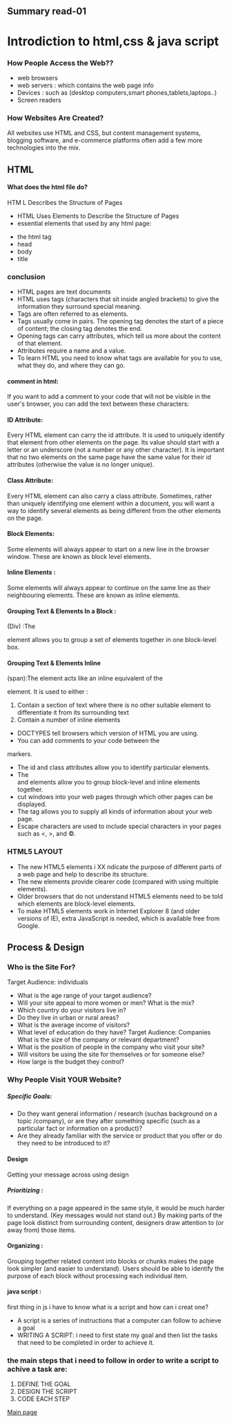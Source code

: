 ## Summary read-01
# Introdiction to html,css & java script
### How People Access the Web??

* web browsers
* web servers : which contains the web page info
* Devices : such as (desktop computers,smart phones,tablets,laptops..)
* Screen readers
### How Websites Are Created?
All websites use HTML and CSS, but content
management systems, blogging software, and
e-commerce platforms often add a few more
technologies into the mix.

## HTML
#### What does the html file do?
HTM L Describes the Structure of Pages

- HTML Uses Elements to Describe the Structure of Pages
- essential elements that used by any html page:
* the html tag
* head
* body
* title
### conclusion
* HTML pages are text documents
* HTML uses tags (characters that sit inside angled
brackets) to give the information they surround special
meaning.
* Tags are often referred to as elements.
* Tags usually come in pairs. The opening tag denotes
the start of a piece of content; the closing tag denotes
the end.
* Opening tags can carry attributes, which tell us more
about the content of that element.
* Attributes require a name and a value.
* To learn HTML you need to know what tags are
available for you to use, what they do, and where they
can go.

#### comment in html:
If you want to add a comment
to your code that will not be
visible in the user's browser, you
can add the text between these
characters:
<!-- comment goes here -->
#### ID Attribute:
Every HTML element can carry
the id attribute. It is used to
uniquely identify that element
from other elements on the
page. Its value should start with
a letter or an underscore (not a
number or any other character).
It is important that no two
elements on the same page
have the same value for their id
attributes (otherwise the value is
no longer unique).
#### Class Attribute:
Every HTML element can
also carry a class attribute.
Sometimes, rather than uniquely
identifying one element within
a document, you will want a
way to identify several elements
as being different from the
other elements on the page.
#### Block Elements:
Some elements will always
appear to start on a new line in
the browser window. These are
known as block level elements.
#### Inline Elements :
Some elements will always
appear to continue on the
same line as their neighbouring
elements. These are known as
inline elements.
#### Grouping Text & Elements In a Block :
(Div) :The <div> element allows you to
group a set of elements together
in one block-level box.
#### Grouping Text & Elements Inline
(span):The <span> element acts like
an inline equivalent of the <div>
element. It is used to either :
1. Contain a section of text
where there is no other suitable
element to differentiate it from
its surrounding text
2. Contain a number of inline
elements

* DOCTYPES tell browsers which version of HTML you
are using.
* You can add comments to your code between the
<!-- and --> markers.
* The id and class attributes allow you to identify
particular elements.
* The <div> and <span> elements allow you to group
block-level and inline elements together.
* <iframes> cut windows into your web pages through
which other pages can be displayed.
* The <meta> tag allows you to supply all kinds of
information about your web page.
* Escape characters are used to include special
characters in your pages such as <, >, and ©.

### HTML5 LAYOUT
* The new HTML5 elements i XX ndicate the purpose of
different parts of a web page and help to describe
its structure.
* The new elements provide clearer code (compared
with using multiple <div> elements).
* Older browsers that do not understand HTML5
elements need to be told which elements are
block-level elements.
* To make HTML5 elements work in Internet Explorer 8
(and older versions of IE), extra JavaScript is needed,
which is available free from Google.

## Process & Design
### Who is the Site For?
Target Audience: individuals
* What is the age range of your target audience?
* Will your site appeal to more women or men? What is the mix?
* Which country do your visitors live in?
* Do they live in urban or rural areas?
* What is the average income of visitors?
* What level of education do they have?
Target Audience: Companies
What is the size of the company or relevant department?
* What is the position of people in the company who visit your site?
* Will visitors be using the site for themselves or for someone else?
* How large is the budget they control?

### Why People Visit YOUR Website?
##### Specific Goals:
* Do they want general information / research (suchas background on a topic /company), or are they after something specific (such as a
particular fact or information
on a product)?
* Are they already familiar with
the service or product that
you offer or do they need to
be introduced to it?

#### Design
Getting your message across using design
##### Prioritizing :
If everything on a page appeared
in the same style, it would be
much harder to understand. (Key
messages would not stand out.)
By making parts of the page
look distinct from surrounding
content, designers draw
attention to (or away from)
those items.
#### Organizing :
Grouping together related
content into blocks or chunks
makes the page look simpler
(and easier to understand).
Users should be able to
identify the purpose of each
block without processing each
individual item.

#### java script :
first thing in js i have to know what is a script and how can i creat one?
* A script is a series of instructions that a computer can follow to achieve a goal
* WRITING A SCRIPT: i need to first state my goal and then list the tasks that need to be completed in order to achieve it. 
### the main steps that i need to follow in order to write a script to achive a task are:
1. DEFINE THE GOAL 
2. DESIGN THE SCRIPT 
3. CODE EACH STEP 

[Main page](https://osamamousa204.github.io/reading-notes/)



